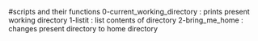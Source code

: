 #scripts and their functions
0-current_working_directory : prints present working directory
1-listit : list contents of directory
2-bring_me_home : changes present directory to home directory

